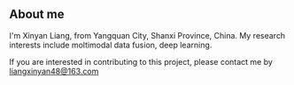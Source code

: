 ## About me

I'm Xinyan Liang, from Yangquan City, Shanxi Province, China.
My research interests include moltimodal data fusion, deep learning.


If you are interested in contributing to this project, please contact me by liangxinyan48@163.com






